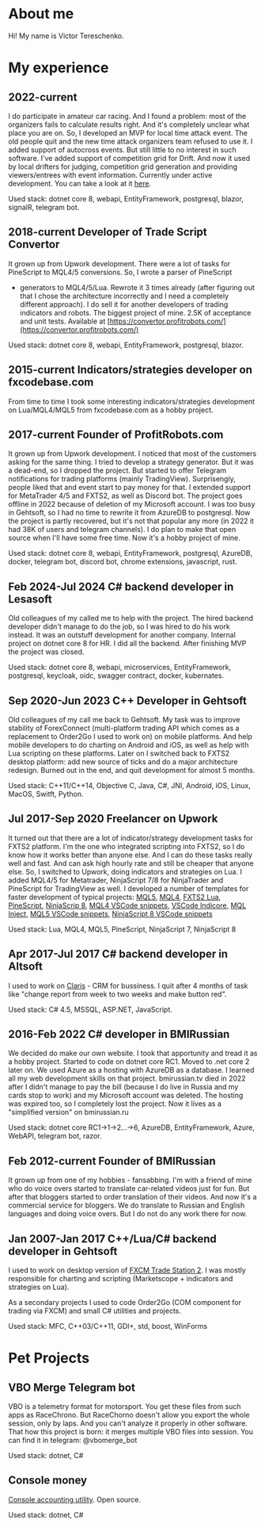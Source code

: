 # About me

Hi! My name is Victor Tereschenko.

# My experience

## 2022-current

I do participate in amateur car racing. And I found a problem: most of the organizers fails to calculate results right. And it's completely unclear 
what place you are on. So, I developed an MVP for local time attack event. The old people quit and the new time attack organizers team refused to use it.
I added support of autocross events. But still little to no interest in such software. I've added support of competition grid for Drift. And now
it used by local drifters for judging, competition grid generation and providing viewers/entrees with event information. Currently under active development.
You can take a look at it [here](https://tart.bmirussian.ru/).

Used stack: dotnet core 8, webapi, EntityFramework, postgresql, blazor, signalR, telegram bot.

## 2018-current Developer of Trade Script Convertor

It grown up from Upwork development. There were a lot of tasks for PineScript to MQL4/5 conversions. So, I wrote a parser of PineScript 
+ generators to MQL4/5/Lua. Rewrote it 3 times already (after figuring out that I chose the architecture incorrectly 
and I need a completely different approach). I do sell it for another developers of trading indicators and robots. The biggest project of mine.
2.5K of acceptance and unit tests. Available at [https://convertor.profitrobots.com/](https://convertor.profitrobots.com/)

Used stack: dotnet core 8, webapi, EntityFramework, postgresql, blazor.

## 2015-current Indicators/strategies developer on fxcodebase.com

From time to time I took some interesting indicators/strategies development on Lua/MQL4/MQL5 from fxcodebase.com as a hobby project. 

## 2017-current Founder of ProfitRobots.com

It grown up from Upwork development. I noticed that most of the customers asking for the same thing. I tried to develop a strategy generator. 
But it was a dead-end, so I dropped the project. But started to offer Telegram notifications for trading platforms (mainly TradingView). 
Surprisengly, people liked that and event start to pay money for that. I extended support for MetaTrader 4/5 and FXTS2, as well as Discord bot. 
The project goes offline in 2022 because of deletion of my Microsoft account. I was too busy in Gehtsoft, so I had no time to rewrite it from 
AzureDB to postgresql. Now the project is partly recovered, but it's not that popular any more (in 2022 it had 38K of users and telegram channels).
I do plan to make that open source when I'll have some free time. Now it's a hobby project of mine.

Used stack: dotnet core 8, webapi, EntityFramework, postgresql, AzureDB, docker, telegram bot, discord bot, chrome extensions, javascript, rust.

## Feb 2024-Jul 2024 C# backend developer in Lesasoft

Old colleagues of my called me to help with the project. The hired backend developer didn't manage to do the job, so I was hired to do his work instead.
It was an outstuff development for another company. Internal project on dotnet core 8 for HR. I did all the backend. After finishing MVP the project
was closed.

Used stack: dotnet core 8, webapi, microservices, EntityFramework, postgresql, keycloak, oidc, swagger contract, docker, kubernates.

## Sep 2020-Jun 2023 C++ Developer in Gehtsoft

Old colleagues of my call me back to Gehtsoft. My task was to improve stability of ForexConnect (multi-platform trading API which comes 
as a replacement to Order2Go I used to work on) on mobile platforms. And help mobile developers to do charting on Android and iOS, 
as well as help with Lua scripting on these platforms. Later on I switched back to FXTS2 desktop platform: add new source of ticks 
and do a major architecture redesign. Burned out in the end, and quit development for almost 5 months.

Used stack: C++11/C++14, Objective C, Java, C#, JNI, Android, iOS, Linux, MacOS, Switft, Python.

## Jul 2017-Sep 2020 Freelancer on Upwork

It turned out that there are a lot of indicator/strategy development tasks for FXTS2 platform. I'm the one who integrated scripting into FXTS2, so
I do know how it works better than anyone else. And I can do these tasks really well and fast. And can ask high hourly rate and still be cheaper that 
anyone else. So, I switched to Upwork, doing indicators and strategies on Lua. I added MQL4/5 for Metatrader, NinjaScript 7/8 for NinjaTrader 
and PineScript for TradingView as well. I developed a number of templates for faster development of typical projects: 
[MQL5](https://github.com/sibvic/mq5-templates), [MQL4](https://github.com/sibvic/mq4-templates), [FXTS2 Lua](https://github.com/sibvic/fxts2-templates),
[PineScript](https://github.com/sibvic/pinescript-templates), [NinjaScrip 8](https://github.com/sibvic/nt8-templates),
[MQL4 VSCode snippets](https://github.com/sibvic/vsc-mq4-snippets), [VSCode Indicore](https://github.com/sibvic/vsc-indicore),
[MQL Inject](https://github.com/sibvic/MQ4Inject), [MQL5 VSCode snippets](https://github.com/sibvic/vsc-mq5-snippets), 
[NinjaScript 8 VSCode snippets](https://github.com/sibvic/vsc-nt8-snippets)

Used stack: Lua, MQL4, MQL5, PineScript, NinjaScript 7, NinjaScript 8

## Apr 2017-Jul 2017 C# backend developer in Altsoft

I used to work on [Claris](https://saas.claris.su/) - CRM for bussiness. I quit after 4 months of task like "change report from week to two weeks and make button red".

Used stack: C# 4.5, MSSQL, ASP.NET, JavaScript.

## 2016-Feb 2022 C# developer in BMIRussian

We decided do make our own website. I took that apportunity and tread it as a hobby project. Started to code on dotnet core RC1. 
Moved to .net core 2 later on. We used Azure as a hosting with AzureDB as a database. I learned all my web development skills on that project.
bmirussian.tv died in 2022 after I didn't manage to pay the bill (because I do live in Russia and my cards stop to work) and my Microsoft account 
was deleted. The hosting was expired too, so I completely lost the project. Now it lives as a "simplified version" on bmirussian.ru

Used stack: dotnet core RC1->1->2...->6, AzureDB, EntityFramework, Azure, WebAPI, telegram bot, razor.

## Feb 2012-current Founder of BMIRussian

It grown up from one of my hobbies - fansabbing. I'm with a friend of mine who do voice overs started to translate car-related videos just for fun.
But after that bloggers started to order translation of their videos. And now it's a commercial service for bloggers. We do translate to Russian 
and English languages and doing voice overs. But I do not do any work there for now.

## Jan 2007-Jan 2017 C++/Lua/C# backend developer in Gehtsoft

I used to work on desktop version of [FXCM Trade Station 2](https://www.fxcm.com/uk/platforms/trading-station/download/). 
I was mostly responsible for charting and scripting (Marketscope + indicators and strategies on Lua). 

As a secondary projects I used to code Order2Go (COM component for trading via FXCM) and small C# utilities and projects.

Used stack: MFC, C++03/C++11, GDI+, std, boost, WinForms

# Pet Projects

## VBO Merge Telegram bot

VBO is a telemetry format for motorsport. You get these files from such apps as RaceChrono. But RaceChorno doesn't allow you export the whole session, only by laps. And you can't analyze it properly in other software. That how this project is born: it merges multiple VBO files into session. You can find it in telegram: @vbomerge_bot

Used stack: dotnet, C#

## Console money

[Console accounting utility](https://github.com/sibvic/consolemoney). Open source.

Used stack: dotnet, C#
